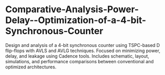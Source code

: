 # Comparative-Analysis-Power-Delay--Optimization-of-a-4-bit-Synchronous-Counter
Design and analysis of a 4-bit synchronous counter using TSPC-based D flip-flops with AVLS and AVLG techniques. Focused on minimizing power, delay, and leakage using Cadence tools. Includes schematic, layout, simulations, and performance comparisons between conventional and optimized architectures.
